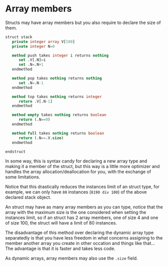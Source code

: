 # Array members

Structs may have array members but you also require to declare the size of them.

```sql
struct stack
   private integer array V[100]
   private integer N=0

   method push takes integer i returns nothing
      set .V[.N]=i
      set .N=.N+1
   endmethod

   method pop takes nothing returns nothing
      set .N=.N-1
   endmethod

   method top takes nothing returns integer
      return .V[.N-1]
   endmethod

   method empty takes nothing returns boolean
      return (.N==0)
   endmethod

   method full takes nothing returns boolean
      return (.N==.V.size)
   endmethod

endstruct
```

In some way, this is syntax candy for declaring a new array type and making it a member of the struct, but this way
is a little more optimizer and handles the array allocation/deallocation for you, with the exchange of some
limitations.

Notice that this drastically reduces the instances limit of an struct type, for example, we can only have `80`
instances (`8190 div 100`) of the above declared stack object.

An struct may have as many array members as you can type, notice that the array with the maximum size is the one
considered when setting the instances limit, so if an struct has 2 array members, one of size 4 and one of size 100,
the struct will have a limit of 80 instances.

The disadvantage of this method over declaring the dynamic array type separatedly is that you have less freedom in
what concerns assigning to the member another array you create in other occation and things like that... The
advantage is that it is faster and takes less code.

As dynamic arrays, array members may also use the `.size` field.